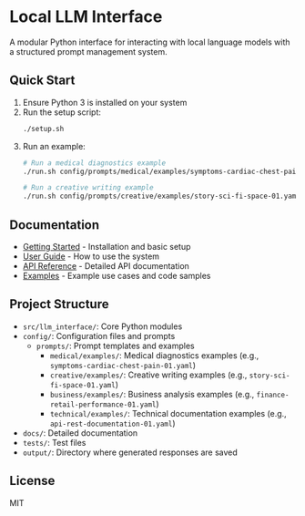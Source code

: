 # Local LLM Interface

A modular Python interface for interacting with local language models with a structured prompt management system.

## Quick Start

1. Ensure Python 3 is installed on your system
2. Run the setup script:
   ```bash
   ./setup.sh
   ```
3. Run an example:
   ```bash
   # Run a medical diagnostics example
   ./run.sh config/prompts/medical/examples/symptoms-cardiac-chest-pain-01.yaml

   # Run a creative writing example
   ./run.sh config/prompts/creative/examples/story-sci-fi-space-01.yaml
   ```

## Documentation

- [Getting Started](docs/getting-started/installation.md) - Installation and basic setup
- [User Guide](docs/user-guide/README.md) - How to use the system
- [API Reference](docs/api-reference/README.md) - Detailed API documentation
- [Examples](docs/examples/README.md) - Example use cases and code samples

## Project Structure

- `src/llm_interface/`: Core Python modules
- `config/`: Configuration files and prompts
  - `prompts/`: Prompt templates and examples
    - `medical/examples/`: Medical diagnostics examples (e.g., `symptoms-cardiac-chest-pain-01.yaml`)
    - `creative/examples/`: Creative writing examples (e.g., `story-sci-fi-space-01.yaml`)
    - `business/examples/`: Business analysis examples (e.g., `finance-retail-performance-01.yaml`)
    - `technical/examples/`: Technical documentation examples (e.g., `api-rest-documentation-01.yaml`)
- `docs/`: Detailed documentation
- `tests/`: Test files
- `output/`: Directory where generated responses are saved

## License

MIT
